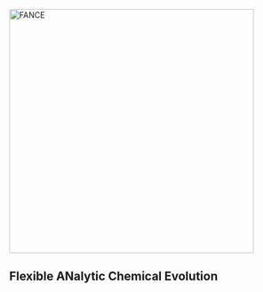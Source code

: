 <img width="440" alt="FANCE" src="https://github.com/nmgountanis/FANC-E/assets/143458646/ade14d88-c85a-4de4-9334-8a8e2eb1ab82">

## Flexible ANalytic Chemical Evolution

